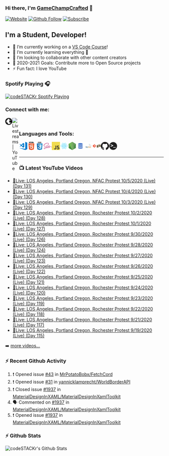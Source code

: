 ### Hi there, I'm [GameChampCrafted][website] 👋

[![Website](https://img.shields.io/website?label=gamechampcrafted.github.io&style=for-the-badge&url=https%3A%2F%2Fgamechampcrafted.github.io)](https://gamechampcrafted.github.io)
[![Github Follow](https://img.shields.io/github/followers/gamechampcrafted?color=1DA1F2&logo=github&label=Follow&style=for-the-badge)](https://github.com/GameChampCrafted)
[![Subscribe](https://img.shields.io/badge/SUBSCRIBE-LIVESTREAMS-red?logo=youtube&style=for-the-badge)](https://www.youtube.com/channel/UCoW5Tj5FPCneUmwfmbAgmRA?sub_confirmation=1)

## I'm a Student, Developer!

- 🔭 I’m currently working on a [VS Code Course][website]!
- 🌱 I’m currently learning everything 🤣
- 👯 I’m looking to collaborate with other content creators
- 🥅 2020-2021 Goals: Contribute more to Open Source projects
- ⚡ Fun fact: I love YouTube

### Spotify Playing 🎧
[<img src="https://now-playing-codestackr.vercel.app/api/spotify-playing" alt="codeSTACKr Spotify Playing" width="350" />](https://open.spotify.com/user/swyqyimdc12jajde4vpwd2x1b)

### Connect with me:

[<img align="left" alt="gamechampcrafted.github.io" width="22px" src="https://raw.githubusercontent.com/iconic/open-iconic/master/svg/globe.svg" />][website]
[<img align="left" alt="Livestreams | YouTube" width="22px" src="https://cdn.jsdelivr.net/npm/simple-icons@v3/icons/youtube.svg" />][youtube]

<br />

### Languages and Tools:

<img align="left" alt="Visual Studio Code" width="26px" src="https://raw.githubusercontent.com/github/explore/80688e429a7d4ef2fca1e82350fe8e3517d3494d/topics/visual-studio-code/visual-studio-code.png" />
<img align="left" alt="HTML5" width="26px" src="https://raw.githubusercontent.com/github/explore/80688e429a7d4ef2fca1e82350fe8e3517d3494d/topics/html/html.png" />
<img align="left" alt="CSS3" width="26px" src="https://raw.githubusercontent.com/github/explore/80688e429a7d4ef2fca1e82350fe8e3517d3494d/topics/css/css.png" />
<img align="left" alt="Sass" width="26px" src="https://raw.githubusercontent.com/github/explore/80688e429a7d4ef2fca1e82350fe8e3517d3494d/topics/sass/sass.png" />
<img align="left" alt="JavaScript" width="26px" src="https://raw.githubusercontent.com/github/explore/80688e429a7d4ef2fca1e82350fe8e3517d3494d/topics/javascript/javascript.png" />
<img align="left" alt="React" width="26px" src="https://raw.githubusercontent.com/github/explore/80688e429a7d4ef2fca1e82350fe8e3517d3494d/topics/react/react.png" />
<img align="left" alt="Node.js" width="26px" src="https://raw.githubusercontent.com/github/explore/80688e429a7d4ef2fca1e82350fe8e3517d3494d/topics/nodejs/nodejs.png" />
<img align="left" alt="SQL" width="26px" src="https://raw.githubusercontent.com/github/explore/80688e429a7d4ef2fca1e82350fe8e3517d3494d/topics/sql/sql.png" />
<img align="left" alt="MySQL" width="26px" src="https://raw.githubusercontent.com/github/explore/80688e429a7d4ef2fca1e82350fe8e3517d3494d/topics/mysql/mysql.png" />
<img align="left" alt="Git" width="26px" src="https://raw.githubusercontent.com/github/explore/80688e429a7d4ef2fca1e82350fe8e3517d3494d/topics/git/git.png" />
<img align="left" alt="GitHub" width="26px" src="https://raw.githubusercontent.com/github/explore/78df643247d429f6cc873026c0622819ad797942/topics/github/github.png" />
<img align="left" alt="Terminal" width="26px" src="https://raw.githubusercontent.com/github/explore/80688e429a7d4ef2fca1e82350fe8e3517d3494d/topics/terminal/terminal.png" />

<br />
<br />

---

### 📺 Latest YouTube Videos

<!-- YOUTUBE:START -->
- [🔴Live: LOS Angeles, Portland Oregon, NFAC Protest 10/5/2020 (Live) (Day 131)](https://www.youtube.com/watch?v=KDlqvqP8opI)
- [🔴Live: LOS Angeles, Portland Oregon, NFAC Protest 10/4/2020 (Live) (Day 130)](https://www.youtube.com/watch?v=gt-Pr44L0TM)
- [🔴Live: LOS Angeles, Portland Oregon, NFAC Protest 10/3/2020 (Live) (Day 129)](https://www.youtube.com/watch?v=wlhNAxMMvWE)
- [🔴Live: LOS Angeles, Portland Oregon, Rochester Protest 10/2/2020 (Live) (Day 128)](https://www.youtube.com/watch?v=UIVwBz8byiQ)
- [🔴Live: LOS Angeles, Portland Oregon, Rochester Protest 10/1/2020 (Live) (Day 127)](https://www.youtube.com/watch?v=Ga_bbaR-Vpo)
- [🔴Live: LOS Angeles, Portland Oregon, Rochester Protest 9/30/2020 (Live) (Day 126)](https://www.youtube.com/watch?v=ncbU8y_9Wf4)
- [🔴Live: LOS Angeles, Portland Oregon, Rochester Protest 9/28/2020 (Live) (Day 124)](https://www.youtube.com/watch?v=nFuh2fyW8-Y)
- [🔴Live: LOS Angeles, Portland Oregon, Rochester Protest 9/27/2020 (Live) (Day 123)](https://www.youtube.com/watch?v=gol1AN6txWg)
- [🔴Live: LOS Angeles, Portland Oregon, Rochester Protest 9/26/2020 (Live) (Day 122)](https://www.youtube.com/watch?v=Ww2DwJ2JJS0)
- [🔴Live: LOS Angeles, Portland Oregon, Rochester Protest 9/25/2020 (Live) (Day 121)](https://www.youtube.com/watch?v=bitLjxm21BQ)
- [🔴Live: LOS Angeles, Portland Oregon, Rochester Protest 9/24/2020 (Live) (Day 120)](https://www.youtube.com/watch?v=S3wvOJwrw98)
- [🔴Live: LOS Angeles, Portland Oregon, Rochester Protest 9/23/2020 (Live) (Day 119)](https://www.youtube.com/watch?v=1DY4DJD_VGM)
- [🔴Live: LOS Angeles, Portland Oregon, Rochester Protest 9/22/2020 (Live) (Day 118)](https://www.youtube.com/watch?v=R7SQxB0Y17g)
- [🔴Live: LOS Angeles, Portland Oregon, Rochester Protest 9/21/2020 (Live) (Day 117)](https://www.youtube.com/watch?v=4sJXhFsPDYs)
- [🔴Live: LOS Angeles, Portland Oregon, Rochester Protest 9/19/2020 (Live) (Day 115)](https://www.youtube.com/watch?v=gyCQF5I43jc)
<!-- YOUTUBE:END -->

➡️ [more videos...](https://www.youtube.com/channel/UCoW5Tj5FPCneUmwfmbAgmRA)

### ⚡ Recent Github Activity
  
<!--START_SECTION:activity-->
1. ❗️ Opened issue [#43](https://github.com/MrPotatoBobx/FetchCord/issues/43) in [MrPotatoBobx/FetchCord](https://github.com/MrPotatoBobx/FetchCord)
2. ❗️ Opened issue [#31](https://github.com/yannicklamprecht/WorldBorderAPI/issues/31) in [yannicklamprecht/WorldBorderAPI](https://github.com/yannicklamprecht/WorldBorderAPI)
3. ❗️ Closed issue [#1937](https://github.com//MaterialDesignInXAML/MaterialDesignInXamlToolkit/issues/1937) in [MaterialDesignInXAML/MaterialDesignInXamlToolkit](https://github.com//MaterialDesignInXAML/MaterialDesignInXamlToolkit)
4. 🗣 Commented on [#1937](https://github.com//MaterialDesignInXAML/MaterialDesignInXamlToolkit/issues/1937) in [MaterialDesignInXAML/MaterialDesignInXamlToolkit](https://github.com//MaterialDesignInXAML/MaterialDesignInXamlToolkit)
5. ❗️ Opened issue [#1937](https://github.com//MaterialDesignInXAML/MaterialDesignInXamlToolkit/issues/1937) in [MaterialDesignInXAML/MaterialDesignInXamlToolkit](https://github.com//MaterialDesignInXAML/MaterialDesignInXamlToolkit)
<!--END_SECTION:activity-->

### ⚡ Github Stats

<img align="left" alt="codeSTACKr's Github Stats" src="https://github-readme-stats.codestackr.vercel.app/api?username=gamechampcrafted&show_icons=true&hide_border=true" />


[website]: https://GameChampCrafted.github.io
[youtube]: https://www.youtube.com/channel/UCoW5Tj5FPCneUmwfmbAgmRA
